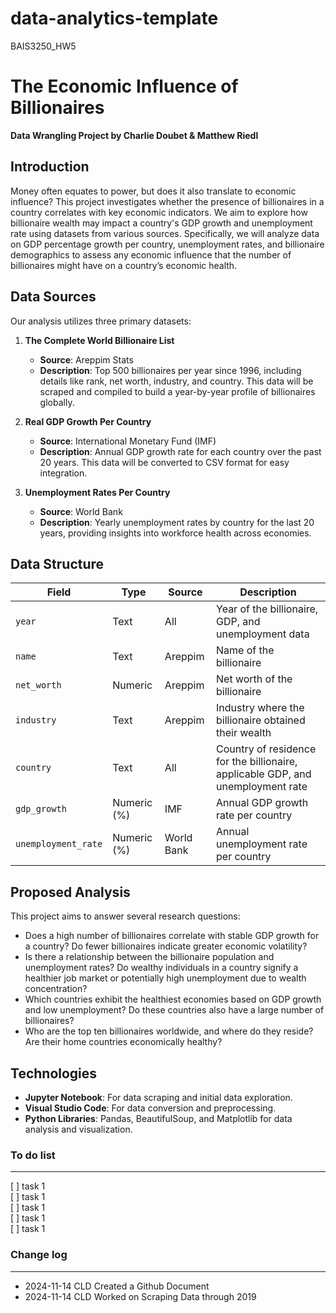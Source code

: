# data-analytics-template
BAIS3250_HW5

# The Economic Influence of Billionaires

**Data Wrangling Project by Charlie Doubet & Matthew Riedl**

## Introduction

Money often equates to power, but does it also translate to economic influence? This project investigates whether the presence of billionaires in a country correlates with key economic indicators. We aim to explore how billionaire wealth may impact a country's GDP growth and unemployment rate using datasets from various sources. Specifically, we will analyze data on GDP percentage growth per country, unemployment rates, and billionaire demographics to assess any economic influence that the number of billionaires might have on a country’s economic health.

## Data Sources

Our analysis utilizes three primary datasets:

1. **The Complete World Billionaire List**  
   - **Source**: Areppim Stats  
   - **Description**: Top 500 billionaires per year since 1996, including details like rank, net worth, industry, and country. This data will be scraped and compiled to build a year-by-year profile of billionaires globally.

2. **Real GDP Growth Per Country**  
   - **Source**: International Monetary Fund (IMF)  
   - **Description**: Annual GDP growth rate for each country over the past 20 years. This data will be converted to CSV format for easy integration.

3. **Unemployment Rates Per Country**  
   - **Source**: World Bank  
   - **Description**: Yearly unemployment rates by country for the last 20 years, providing insights into workforce health across economies.

## Data Structure

| Field              | Type       | Source         | Description                                                         |
|--------------------|------------|----------------|---------------------------------------------------------------------|
| `year`             | Text       | All            | Year of the billionaire, GDP, and unemployment data                 |
| `name`             | Text       | Areppim        | Name of the billionaire                                             |
| `net_worth`        | Numeric    | Areppim        | Net worth of the billionaire                                        |
| `industry`         | Text       | Areppim        | Industry where the billionaire obtained their wealth                |
| `country`          | Text       | All            | Country of residence for the billionaire, applicable GDP, and unemployment rate |
| `gdp_growth`       | Numeric (%)| IMF            | Annual GDP growth rate per country                                  |
| `unemployment_rate`| Numeric (%)| World Bank     | Annual unemployment rate per country                                |

## Proposed Analysis

This project aims to answer several research questions:

- Does a high number of billionaires correlate with stable GDP growth for a country? Do fewer billionaires indicate greater economic volatility?
- Is there a relationship between the billionaire population and unemployment rates? Do wealthy individuals in a country signify a healthier job market or potentially high unemployment due to wealth concentration?
- Which countries exhibit the healthiest economies based on GDP growth and low unemployment? Do these countries also have a large number of billionaires?
- Who are the top ten billionaires worldwide, and where do they reside? Are their home countries economically healthy?

## Technologies

- **Jupyter Notebook**: For data scraping and initial data exploration.
- **Visual Studio Code**: For data conversion and preprocessing.
- **Python Libraries**: Pandas, BeautifulSoup, and Matplotlib for data analysis and visualization.


### To do list
---
[ ] task 1  
[ ] task 1  
[ ] task 1  
[ ] task 1  
[ ] task 1  


### Change log
---
- 2024-11-14    CLD     Created a Github Document
- 2024-11-14    CLD     Worked on Scraping Data through 2019